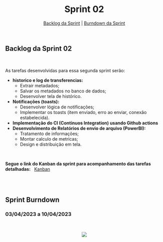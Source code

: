 
<h1 align="center">Sprint 02</h1>

<p align="center">
 <a href="#backlog-da-sprint-02">Backlog da Sprint</a> |  <a href="#sprint-burndown">Burndown da Sprint</a>
</p>

<br>

## Backlog da Sprint 02
<br>

As tarefas desenvolvidas para essa segunda sprint serão:
- **historico e log de transferencias:** 
    * Extrair metadados;
    * Salvar os metadados no banco de dados;
    * Desenvolver tela de histórico.
- **Notificações (toasts):** 
    * Desenvolver lógica de notificações;
    * Implementar os toasts (item enviado, erro ao enviar, conexão estabelecida).
- **Implementação do CI (Continuos Integration) usando Github actions** 
- **Desenvolvimento de Relatórios de envio de arquivo (PowerBI):** 
    * Tratamento de informações;
    * Montar calculo de metricas;
    * Design e distribuição em tela.
    
<br>
 
**Segue o link do Kanban da sprint para acompanhamento das tarefas detalhadas:** &nbsp; [Kanban](https://github.com/orgs/PhatomFatec/projects/2/views/1)
  
<br>


<br>

## Sprint Burndown

### 03/04/2023 a 10/04/2023
<br>

<p align="center"> 
<img src="https://media.discordapp.net/attachments/887890002741170176/1095119203658375168/Imagem_do_WhatsApp_de_2023-04-10_as_19.51.09.jpg?width=925&height=562"/> <br>
</p>

<br>
